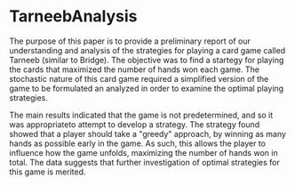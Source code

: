 # TarneebAnalysis
The purpose of this paper is to provide a preliminary report of our understanding and analysis of the strategies for playing a card game called Tarneeb (similar to Bridge). The objective was to find a startegy for playing the cards that maximized the number of hands won each game. The stochastic nature of this card game required a simplified version of the game to be formulated an analyzed in order to examine the optimal playing strategies. 

The main results indicated that the game is not predetermined, and so it was appropriateto attempt to develop a strategy. The strategy found showed that a player should take a "greedy" approach, by winning as many hands as possible early in the game. As such, this allows the player to influence how the game unfolds, maximizing the number of hands won in total. The data suggests that further investigation of optimal strategies for this game is merited.
